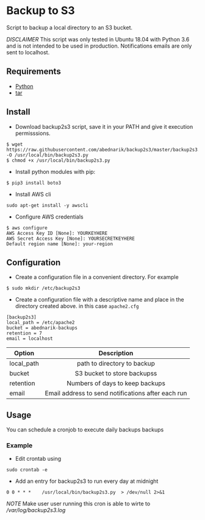 # Backup to S3

Script to backup a local directory to an S3 bucket.

*DISCLAIMER* This script was only tested in Ubuntu 18.04 with Python 3.6 and is not intended to be used in production.
Notifications emails are only sent to localhost.

## Requirements

* [Python](https://www.python.org/downloads/)
* [tar](https://www.gnu.org/software/tar/)

## Install

* Download backup2s3 script, save it in your PATH and give it execution permisssions. 

```shell
$ wget https://raw.githubusercontent.com/abednarik/backup2s3/master/backup2s3.py -O /usr/local/bin/backup2s3.py
$ chmod +x /usr/local/bin/backup2s3.py
```

* Install python modules with pip:

```shell
$ pip3 install boto3
```

* Install AWS cli

```shell
sudo apt-get install -y awscli
```

* Configure AWS credentials 

```shell
$ aws configure 
AWS Access Key ID [None]: YOURKEYHERE
AWS Secret Access Key [None]: YOURSECRETKEYHERE
Default region name [None]: your-region
```

## Configuration

- Create a configuration file in a convenient directory. For example

```shell
$ sudo mkdir /etc/backup2s3
```

- Create a configuration file with a descriptive name and place in the directory created above. in this case `apache2.cfg`

```
[backup2s3]
local_path = /etc/apache2
bucket = abednarik-backups
retention = 7
email = localhost
```

| Option        | Description                                        | 
| ------------- |:--------------------------------------------------:| 
| local_path    | path to directory to backup                        | 
| bucket        | S3 bucket to store backupss                        | 
| retention     | Numbers of days to keep backups                    |
| email         | Email address to send notifications after each run |



## Usage

You can schedule a cronjob to execute daily backups backups

### Example

- Edit crontab using 

```shell
sudo crontab -e
```

- Add an entry for backup2s3 to run every day at midnight

```shell
0 0 * * *    /usr/local/bin/backup2s3.py  > /dev/null 2>&1
```

*NOTE* Make user user running this cron is able to wirte to */var/log/backup2s3.log*


